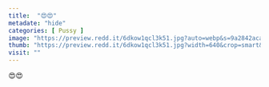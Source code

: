 ```yaml
---
title:  "😍😍"
metadate: "hide"
categories: [ Pussy ]
image: "https://preview.redd.it/6dkow1qcl3k51.jpg?auto=webp&s=9a2842aca7eeb0c4cb4c2bb1c165bd71e76c1f9f"
thumb: "https://preview.redd.it/6dkow1qcl3k51.jpg?width=640&crop=smart&auto=webp&s=1361299090f998d9ff14cfb3a16945919cc6b39f"
visit: ""
---
```

😍😍
